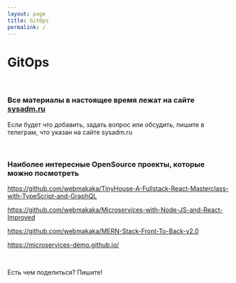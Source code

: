 ```yaml
---
layout: page
title: GitOps
permalink: /
---
```


# GitOps

<br/>

### Все материалы в настоящее время лежат на сайте [sysadm.ru](//sysadm.ru)

Если будет что добавить, задать вопрос или обсудить, пишите в телеграм, что указан на сайте sysadm.ru

<br/>

### Наиболее интересные OpenSource проекты, которые можно посмотреть

https://github.com/webmakaka/TinyHouse-A-Fullstack-React-Masterclass-with-TypeScript-and-GraphQL

https://github.com/webmakaka/Microservices-with-Node-JS-and-React-Improved

https://github.com/webmakaka/MERN-Stack-Front-To-Back-v2.0

https://microservices-demo.github.io/

<br/>

Есть чем поделиться? Пишите!
